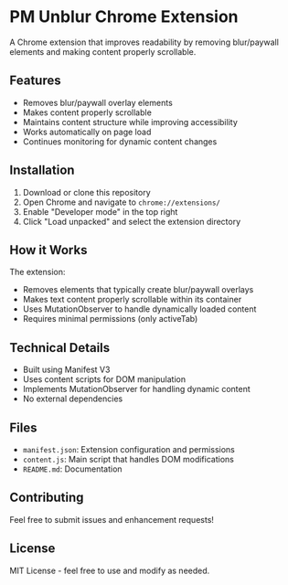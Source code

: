 # PM Unblur Chrome Extension

A Chrome extension that improves readability by removing blur/paywall elements and making content properly scrollable.

## Features

- Removes blur/paywall overlay elements
- Makes content properly scrollable
- Maintains content structure while improving accessibility
- Works automatically on page load
- Continues monitoring for dynamic content changes

## Installation

1. Download or clone this repository
2. Open Chrome and navigate to `chrome://extensions/`
3. Enable "Developer mode" in the top right
4. Click "Load unpacked" and select the extension directory

## How it Works

The extension:
- Removes elements that typically create blur/paywall overlays
- Makes text content properly scrollable within its container
- Uses MutationObserver to handle dynamically loaded content
- Requires minimal permissions (only activeTab)

## Technical Details

- Built using Manifest V3
- Uses content scripts for DOM manipulation
- Implements MutationObserver for handling dynamic content
- No external dependencies

## Files

- `manifest.json`: Extension configuration and permissions
- `content.js`: Main script that handles DOM modifications
- `README.md`: Documentation

## Contributing

Feel free to submit issues and enhancement requests!

## License

MIT License - feel free to use and modify as needed.
